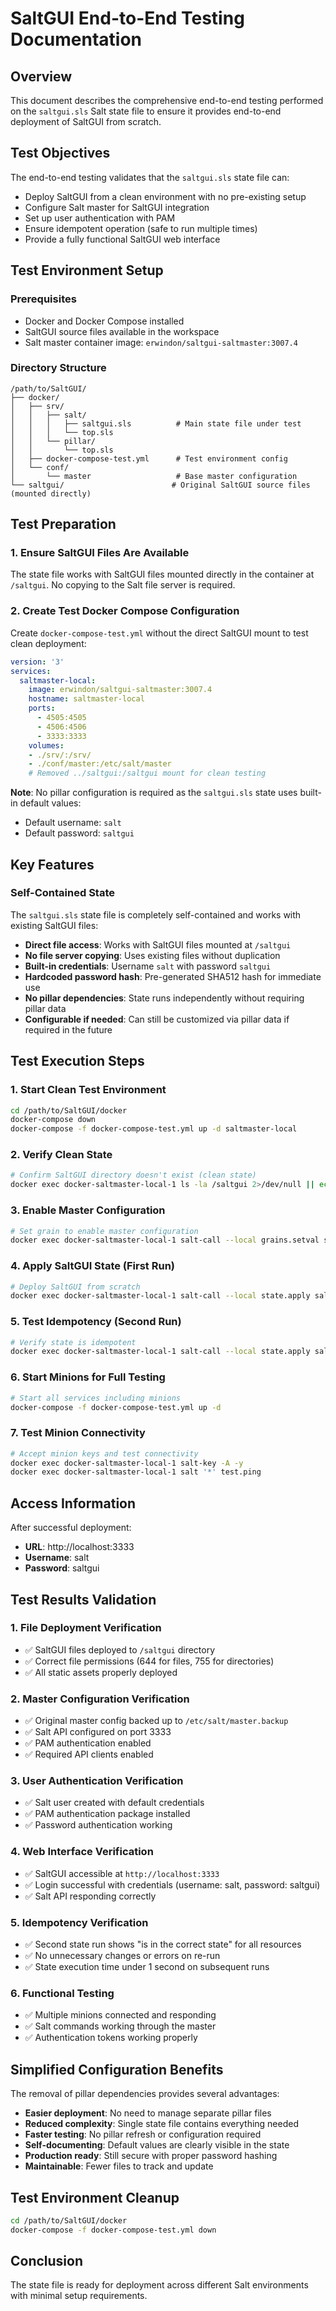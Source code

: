 # SaltGUI End-to-End Testing Documentation

## Overview

This document describes the comprehensive end-to-end testing performed on the `saltgui.sls` Salt state file to ensure it provides end-to-end deployment of SaltGUI from scratch.

## Test Objectives

The end-to-end testing validates that the `saltgui.sls` state file can:
- Deploy SaltGUI from a clean environment with no pre-existing setup
- Configure Salt master for SaltGUI integration
- Set up user authentication with PAM
- Ensure idempotent operation (safe to run multiple times)
- Provide a fully functional SaltGUI web interface

## Test Environment Setup

### Prerequisites
- Docker and Docker Compose installed
- SaltGUI source files available in the workspace
- Salt master container image: `erwindon/saltgui-saltmaster:3007.4`

### Directory Structure
```
/path/to/SaltGUI/
├── docker/
│   ├── srv/
│   │   ├── salt/
│   │   │   ├── saltgui.sls          # Main state file under test
│   │   │   └── top.sls
│   │   └── pillar/
│   │       └── top.sls
│   ├── docker-compose-test.yml      # Test environment config
│   └── conf/
│       └── master                   # Base master configuration
└── saltgui/                        # Original SaltGUI source files (mounted directly)
```

## Test Preparation

### 1. Ensure SaltGUI Files Are Available
The state file works with SaltGUI files mounted directly in the container at `/saltgui`. No copying to the Salt file server is required.

### 2. Create Test Docker Compose Configuration
Create `docker-compose-test.yml` without the direct SaltGUI mount to test clean deployment:
```yaml
version: '3'
services:
  saltmaster-local:
    image: erwindon/saltgui-saltmaster:3007.4
    hostname: saltmaster-local
    ports:
      - 4505:4505
      - 4506:4506
      - 3333:3333
    volumes:
    - ./srv/:/srv/
    - ./conf/master:/etc/salt/master
    # Removed ../saltgui:/saltgui mount for clean testing
```

**Note**: No pillar configuration is required as the `saltgui.sls` state uses built-in default values:
- Default username: `salt`
- Default password: `saltgui`

## Key Features

### Self-Contained State
The `saltgui.sls` state file is completely self-contained and works with existing SaltGUI files:

- **Direct file access**: Works with SaltGUI files mounted at `/saltgui`
- **No file server copying**: Uses existing files without duplication
- **Built-in credentials**: Username `salt` with password `saltgui`
- **Hardcoded password hash**: Pre-generated SHA512 hash for immediate use
- **No pillar dependencies**: State runs independently without requiring pillar data
- **Configurable if needed**: Can still be customized via pillar data if required in the future

## Test Execution Steps

### 1. Start Clean Test Environment
```bash
cd /path/to/SaltGUI/docker
docker-compose down
docker-compose -f docker-compose-test.yml up -d saltmaster-local
```

### 2. Verify Clean State
```bash
# Confirm SaltGUI directory doesn't exist (clean state)
docker exec docker-saltmaster-local-1 ls -la /saltgui 2>/dev/null || echo "Clean state confirmed"
```

### 3. Enable Master Configuration
```bash
# Set grain to enable master configuration
docker exec docker-saltmaster-local-1 salt-call --local grains.setval saltgui_master True
```

### 4. Apply SaltGUI State (First Run)
```bash
# Deploy SaltGUI from scratch
docker exec docker-saltmaster-local-1 salt-call --local state.apply saltgui
```

### 5. Test Idempotency (Second Run)
```bash
# Verify state is idempotent
docker exec docker-saltmaster-local-1 salt-call --local state.apply saltgui
```

### 6. Start Minions for Full Testing
```bash
# Start all services including minions
docker-compose -f docker-compose-test.yml up -d
```

### 7. Test Minion Connectivity
```bash
# Accept minion keys and test connectivity
docker exec docker-saltmaster-local-1 salt-key -A -y
docker exec docker-saltmaster-local-1 salt '*' test.ping
```

## Access Information

After successful deployment:
- **URL**: http://localhost:3333
- **Username**: salt
- **Password**: saltgui

## Test Results Validation

### 1. File Deployment Verification
- ✅ SaltGUI files deployed to `/saltgui` directory
- ✅ Correct file permissions (644 for files, 755 for directories)
- ✅ All static assets properly deployed

### 2. Master Configuration Verification
- ✅ Original master config backed up to `/etc/salt/master.backup`
- ✅ Salt API configured on port 3333
- ✅ PAM authentication enabled
- ✅ Required API clients enabled

### 3. User Authentication Verification
- ✅ Salt user created with default credentials
- ✅ PAM authentication package installed
- ✅ Password authentication working

### 4. Web Interface Verification
- ✅ SaltGUI accessible at `http://localhost:3333`
- ✅ Login successful with credentials (username: salt, password: saltgui)
- ✅ Salt API responding correctly

### 5. Idempotency Verification
- ✅ Second state run shows "is in the correct state" for all resources
- ✅ No unnecessary changes or errors on re-run
- ✅ State execution time under 1 second on subsequent runs

### 6. Functional Testing
- ✅ Multiple minions connected and responding
- ✅ Salt commands working through the master
- ✅ Authentication tokens working properly

## Simplified Configuration Benefits

The removal of pillar dependencies provides several advantages:

- **Easier deployment**: No need to manage separate pillar files
- **Reduced complexity**: Single state file contains everything needed
- **Faster testing**: No pillar refresh or configuration required
- **Self-documenting**: Default values are clearly visible in the state
- **Production ready**: Still secure with proper password hashing
- **Maintainable**: Fewer files to track and update

## Test Environment Cleanup

```bash
cd /path/to/SaltGUI/docker
docker-compose -f docker-compose-test.yml down
```

## Conclusion

The state file is ready for deployment across different Salt environments with minimal setup requirements.


